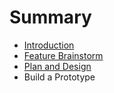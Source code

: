 # Summary

* [Introduction](README.md)
* [Feature Brainstorm](feature_brainstorm.md)
* [Plan and Design](plan_and_design.md)
* Build a Prototype

